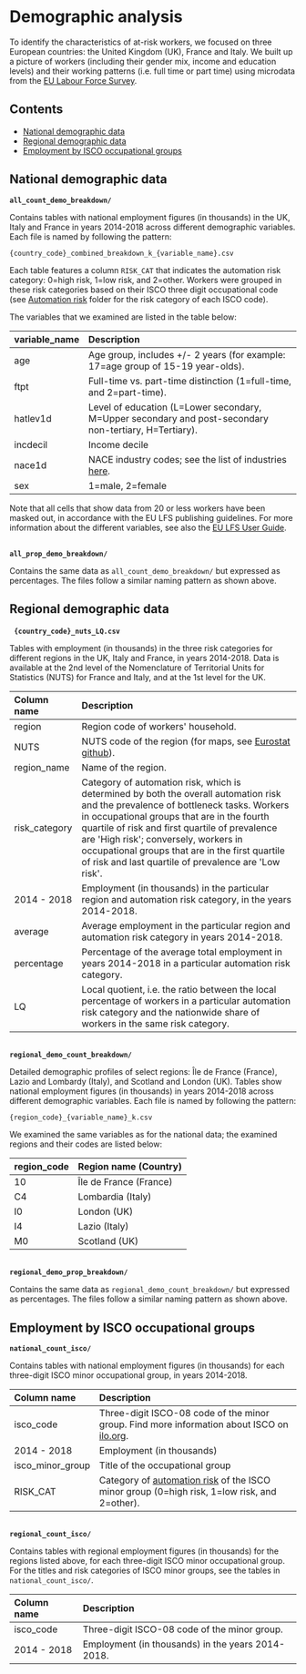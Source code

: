 # Demographic analysis

To identify the characteristics of at-risk workers, we focused on three European countries: the United Kingdom (UK), France and Italy. We built up a picture of workers (including their gender mix, income and education levels) and their working patterns (i.e. full time or part time) using microdata from the [EU Labour Force Survey](https://ec.europa.eu/eurostat/web/microdata/european-union-labour-force-survey).

## Contents

- [National demographic data](#nat_demo)
- [Regional demographic data](#reg_demo)
- [Employment by ISCO occupational groups](#isco)

<a name="nat_demo"></a>
## National demographic data

**`all_count_demo_breakdown/`**

Contains tables with national employment figures (in thousands) in the UK, Italy and France in years 2014-2018 across different demographic variables. Each file is named by following the pattern:

```
{country_code}_combined_breakdown_k_{variable_name}.csv
```

Each table features a column `RISK_CAT` that indicates the automation risk category: 0=high risk, 1=low risk, and 2=other. Workers were grouped in these risk categories based on their ISCO three digit occupational code (see [Automation risk](https://github.com/nestauk/mapping-career-causeways/tree/main/Supplementary_online_data/Automation_risk/) folder for the risk category of each ISCO code).

 The variables that we examined are listed in the table below:

| variable_name   | Description   |  
|:---------------|:---------------|
| age   | Age group, includes +/- 2 years (for example: 17=age group of 15-19 year-olds). |   
|ftpt  | Full-time vs. part-time distinction (1=full-time, and 2=part-time). |   
| hatlev1d | Level of education (L=Lower secondary, M=Upper secondary and post-secondary non-tertiary, H=Tertiary). |
| incdecil | Income decile |
| nace1d | NACE industry codes; see the list of industries [here](https://en.wikipedia.org/wiki/Statistical_Classification_of_Economic_Activities_in_the_European_Community). |
| sex | 1=male, 2=female |  

Note that all cells that show data from 20 or less workers have been masked out, in accordance with the EU LFS publishing guidelines. For more information about the different variables, see also the [EU LFS User Guide](https://ec.europa.eu/eurostat/documents/1978984/6037342/EULFS-Database-UserGuide.pdf).

&nbsp;  
**`all_prop_demo_breakdown/`**

Contains the same data as `all_count_demo_breakdown/` but expressed as percentages. The files follow a similar naming pattern as shown above.

<a name="reg_demo"></a>
## Regional demographic data

&nbsp;
**`{country_code}_nuts_LQ.csv`**  

Tables with employment (in thousands) in the three risk categories for different regions in the UK, Italy and France, in years 2014-2018.  Data is available at the 2nd level of the Nomenclature of Territorial Units for Statistics (NUTS) for France and Italy, and at the 1st level for the UK.

| Column name | Description   |  
|:---------------|:---------------|
| region | Region code of workers' household. |   
| NUTS  | NUTS code of the region (for maps, see [Eurostat github](https://github.com/eurostat/Nuts2json)). |   
| region_name | Name of the region. |
| risk_category | Category of automation risk, which is determined by both the overall automation risk and the prevalence of bottleneck tasks. Workers in occupational groups that are in the fourth quartile of risk and first quartile of prevalence are 'High risk'; conversely, workers in occupational groups that are in the first quartile of risk and last quartile of prevalence are 'Low risk'. |
| 2014 - 2018 | Employment (in thousands) in the particular region and automation risk category, in the years 2014-2018. |
| average | Average employment in the particular region and automation risk category in years 2014-2018. |
| percentage | Percentage of the average total employment in years 2014-2018 in a particular automation risk category.  |
| LQ | Local quotient, i.e. the ratio between the local percentage of workers in a particular automation risk category and the nationwide share of workers in the same risk category. |

&nbsp;  
**`regional_demo_count_breakdown/`**

Detailed demographic profiles of select regions: Île de France (France), Lazio and Lombardy (Italy), and Scotland and London (UK). Tables show national employment figures (in thousands) in years 2014-2018 across different demographic variables. Each file is named by following the pattern:

```
{region_code}_{variable_name}_k.csv
```

We examined the same variables as for the national data; the examined regions and their codes are listed below:

| region_code   | Region name (Country)   |  
|:---------------|:---------------|
| 10   | Île de France (France) |   
| C4  | Lombardia (Italy) |   
| I0 | London (UK) |
| I4 | Lazio (Italy) |
| M0 | Scotland (UK)  |

&nbsp;  
**`regional_demo_prop_breakdown/`**

Contains the same data as `regional_demo_count_breakdown/` but expressed as percentages. The files follow a similar naming pattern as shown above.

<a name="isco"></a>
## Employment by ISCO occupational groups

**`national_count_isco/`**

Contains tables with national employment figures (in thousands) for each three-digit ISCO minor occupational group, in years 2014-2018.

| Column name   | Description   |  
|:---------------|:---------------|
|isco_code   | Three-digit ISCO-08 code of the minor group. Find more information about ISCO on [ilo.org](https://www.ilo.org/public/english/bureau/stat/isco/isco08/). |
| 2014 - 2018 | Employment (in thousands) |
|isco_minor_group | Title of the occupational group |
| RISK_CAT| Category of [automation risk](https://github.com/nestauk/mapping-career-causeways/tree/main/Supplementary_online_data/Automation_risk/) of the ISCO minor group (0=high risk, 1=low risk, and 2=other). |

&nbsp;  
**`regional_count_isco/`**

Contains tables with regional employment figures (in thousands) for the regions listed above, for each three-digit ISCO minor occupational group. For the titles and risk categories of ISCO minor groups, see the tables in `national_count_isco/`.

| Column name   | Description   |  
|:---------------|:---------------|
|isco_code   | Three-digit ISCO-08 code of the minor group.|
| 2014 - 2018 | Employment (in thousands) in the years 2014-2018.  |
